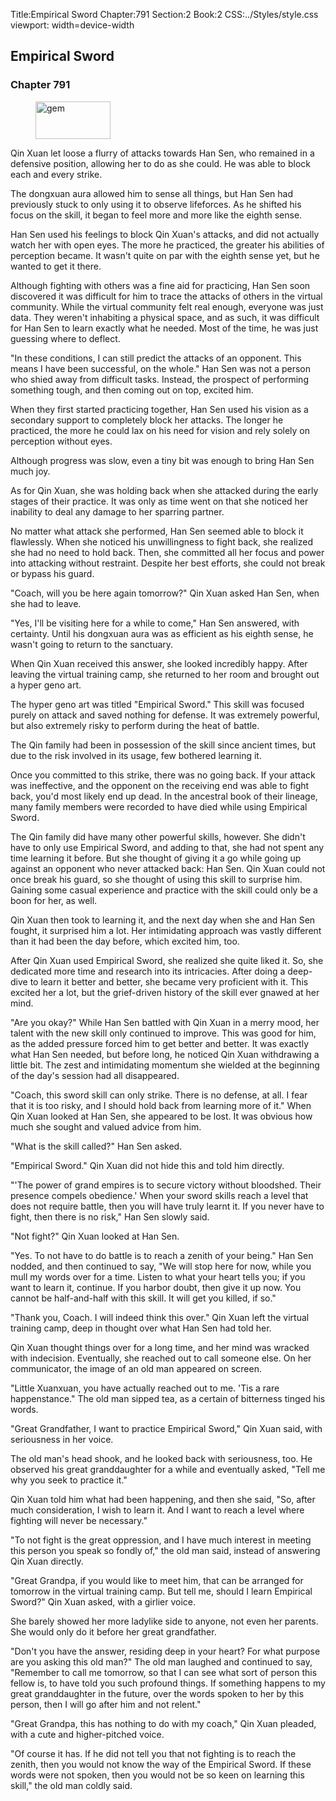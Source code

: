 Title:Empirical Sword 
Chapter:791 
Section:2 
Book:2 
CSS:../Styles/style.css 
viewport: width=device-width
  
## Empirical Sword
### Chapter 791
  
<figure>
	<img src="../Images/gem.gif" alt="gem" id="gem" width="120" height="60" />
</figure>
  

  
Qin Xuan let loose a flurry of attacks towards Han Sen, who remained in a defensive position, allowing her to do as she could. He was able to block each and every strike.

The dongxuan aura allowed him to sense all things, but Han Sen had previously stuck to only using it to observe lifeforces. As he shifted his focus on the skill, it began to feel more and more like the eighth sense.

Han Sen used his feelings to block Qin Xuan's attacks, and did not actually watch her with open eyes. The more he practiced, the greater his abilities of perception became. It wasn't quite on par with the eighth sense yet, but he wanted to get it there.

Although fighting with others was a fine aid for practicing, Han Sen soon discovered it was difficult for him to trace the attacks of others in the virtual community. While the virtual community felt real enough, everyone was just data. They weren't inhabiting a physical space, and as such, it was difficult for Han Sen to learn exactly what he needed. Most of the time, he was just guessing where to deflect.

"In these conditions, I can still predict the attacks of an opponent. This means I have been successful, on the whole." Han Sen was not a person who shied away from difficult tasks. Instead, the prospect of performing something tough, and then coming out on top, excited him.

When they first started practicing together, Han Sen used his vision as a secondary support to completely block her attacks. The longer he practiced, the more he could lax on his need for vision and rely solely on perception without eyes.

Although progress was slow, even a tiny bit was enough to bring Han Sen much joy.

As for Qin Xuan, she was holding back when she attacked during the early stages of their practice. It was only as time went on that she noticed her inability to deal any damage to her sparring partner.

No matter what attack she performed, Han Sen seemed able to block it flawlessly. When she noticed his unwillingness to fight back, she realized she had no need to hold back. Then, she committed all her focus and power into attacking without restraint. Despite her best efforts, she could not break or bypass his guard.

"Coach, will you be here again tomorrow?" Qin Xuan asked Han Sen, when she had to leave.

"Yes, I'll be visiting here for a while to come," Han Sen answered, with certainty. Until his dongxuan aura was as efficient as his eighth sense, he wasn't going to return to the sanctuary.

When Qin Xuan received this answer, she looked incredibly happy. After leaving the virtual training camp, she returned to her room and brought out a hyper geno art.

The hyper geno art was titled "Empirical Sword." This skill was focused purely on attack and saved nothing for defense. It was extremely powerful, but also extremely risky to perform during the heat of battle.

The Qin family had been in possession of the skill since ancient times, but due to the risk involved in its usage, few bothered learning it.

Once you committed to this strike, there was no going back. If your attack was ineffective, and the opponent on the receiving end was able to fight back, you'd most likely end up dead. In the ancestral book of their lineage, many family members were recorded to have died while using Empirical Sword.

The Qin family did have many other powerful skills, however. She didn't have to only use Empirical Sword, and adding to that, she had not spent any time learning it before. But she thought of giving it a go while going up against an opponent who never attacked back: Han Sen. Qin Xuan could not once break his guard, so she thought of using this skill to surprise him. Gaining some casual experience and practice with the skill could only be a boon for her, as well.

Qin Xuan then took to learning it, and the next day when she and Han Sen fought, it surprised him a lot. Her intimidating approach was vastly different than it had been the day before, which excited him, too.

After Qin Xuan used Empirical Sword, she realized she quite liked it. So, she dedicated more time and research into its intricacies. After doing a deep-dive to learn it better and better, she became very proficient with it. This excited her a lot, but the grief-driven history of the skill ever gnawed at her mind.

"Are you okay?" While Han Sen battled with Qin Xuan in a merry mood, her talent with the new skill only continued to improve. This was good for him, as the added pressure forced him to get better and better. It was exactly what Han Sen needed, but before long, he noticed Qin Xuan withdrawing a little bit. The zest and intimidating momentum she wielded at the beginning of the day's session had all disappeared.

"Coach, this sword skill can only strike. There is no defense, at all. I fear that it is too risky, and I should hold back from learning more of it." When Qin Xuan looked at Han Sen, she appeared to be lost. It was obvious how much she sought and valued advice from him.

"What is the skill called?" Han Sen asked.

"Empirical Sword." Qin Xuan did not hide this and told him directly.

"'The power of grand empires is to secure victory without bloodshed. Their presence compels obedience.' When your sword skills reach a level that does not require battle, then you will have truly learnt it. If you never have to fight, then there is no risk," Han Sen slowly said.

"Not fight?" Qin Xuan looked at Han Sen.

"Yes. To not have to do battle is to reach a zenith of your being." Han Sen nodded, and then continued to say, "We will stop here for now, while you mull my words over for a time. Listen to what your heart tells you; if you want to learn it, continue. If you harbor doubt, then give it up now. You cannot be half-and-half with this skill. It will get you killed, if so."

"Thank you, Coach. I will indeed think this over." Qin Xuan left the virtual training camp, deep in thought over what Han Sen had told her.

Qin Xuan thought things over for a long time, and her mind was wracked with indecision. Eventually, she reached out to call someone else. On her communicator, the image of an old man appeared on screen.

"Little Xuanxuan, you have actually reached out to me. 'Tis a rare happenstance." The old man sipped tea, as a certain of bitterness tinged his words.

"Great Grandfather, I want to practice Empirical Sword," Qin Xuan said, with seriousness in her voice.

The old man's head shook, and he looked back with seriousness, too. He observed his great granddaughter for a while and eventually asked, "Tell me why you seek to practice it."

Qin Xuan told him what had been happening, and then she said, "So, after much consideration, I wish to learn it. And I want to reach a level where fighting will never be necessary."

"To not fight is the great oppression, and I have much interest in meeting this person you speak so fondly of," the old man said, instead of answering Qin Xuan directly.

"Great Grandpa, if you would like to meet him, that can be arranged for tomorrow in the virtual training camp. But tell me, should I learn Empirical Sword?" Qin Xuan asked, with a girlier voice.

She barely showed her more ladylike side to anyone, not even her parents. She would only do it before her great grandfather.

"Don't you have the answer, residing deep in your heart? For what purpose are you asking this old man?" The old man laughed and continued to say, "Remember to call me tomorrow, so that I can see what sort of person this fellow is, to have told you such profound things. If something happens to my great granddaughter in the future, over the words spoken to her by this person, then I will go after him and not relent."

"Great Grandpa, this has nothing to do with my coach," Qin Xuan pleaded, with a cute and higher-pitched voice.

"Of course it has. If he did not tell you that not fighting is to reach the zenith, then you would not know the way of the Empirical Sword. If these words were not spoken, then you would not be so keen on learning this skill," the old man coldly said.